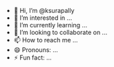 - 👋 Hi, I’m @ksurapally
- 👀 I’m interested in ...
- 🌱 I’m currently learning ...
- 💞️ I’m looking to collaborate on ...
- 📫 How to reach me ...
- 😄 Pronouns: ...
- ⚡ Fun fact: ...

<!---
ksurapally/ksurapally is a ✨ special ✨ repository because its `README.md` (this file) appears on your GitHub profile.
You can click the Preview link to take a look at your changes.
--->
